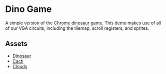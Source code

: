 # Dino Game

A simple version of the [Chrome dinosaur game](chrome://dino/). This demo makes use of all of our VGA circuits, including the tilemap, scroll registers, and sprites.


## Assets
- [Dinosaur](https://www.deviantart.com/litsho/art/Running-dinosaur-580515510)  
- [Cacti](https://wrlck.itch.io/simple-desert)  
- [Clouds](https://artisan-studio.itch.io/2d-pixel-art-semi-realistic-clouds)
